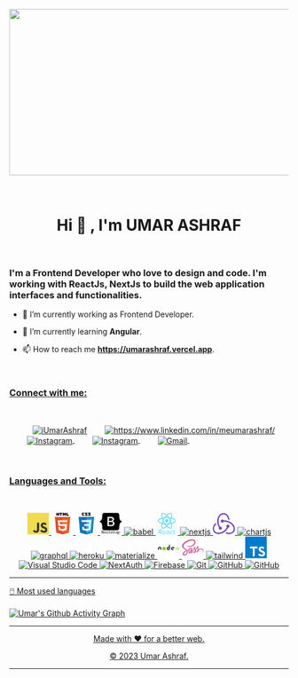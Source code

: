 <p align="center"><img src="https://media.giphy.com/media/dWesBcTLavkZuG35MI/giphy.gif" width="600" height="300"  /></p><br>

<h1 align="center">Hi  👋 , I'm UMAR ASHRAF </h1><br>

<h3 align="left">I'm a Frontend Developer who love to design and code. I'm working with ReactJs, NextJs to build the web application interfaces and functionalities.</h3>

- 🔭 I’m currently working as Frontend Developer.

- 🌱 I’m currently learning **Angular**.
- 📫 How to reach me **https://umarashraf.vercel.app**.

<br><h3 align="left" ><u>Connect with me:</u></h3><br>

<p align="left">
&emsp;&emsp;&emsp;<a href="https://twitter.com/meumarashraf" target="blank"><img align="center" src="https://cdn.jsdelivr.net/npm/simple-icons@v3/icons/twitter.svg" alt="iUmarAshraf" height="30" width="40" /></a>&emsp;&emsp;
<a href="https://www.linkedin.com/in/meumarashraf/" target="blank"><img align="center" src="https://cdn.jsdelivr.net/npm/simple-icons@v3/icons/linkedin.svg" alt="https://www.linkedin.com/in/meumarashraf/" height="30" width="40" /></a>&emsp;&emsp;
<a target="_blank" href="https://www.instagram.com/meumarashraf/">
  <img align="center" alt="Instagram" height="30" width="40" src="https://cdn.jsdelivr.net/npm/simple-icons@v3/icons/instagram.svg" />
</a>&emsp;&emsp;
  <a target="_blank" href="https://linktr.ee/meumarashraf">
  <img align="center" alt="Instagram" height="30" width="40" src="https://cdn.jsdelivr.net/npm/simple-icons@8.9.0/icons/linktree.svg" />
</a>&emsp;&emsp;
<a target="_blank" href="mailto:umarashraf7827@gmail.com">
  <img align="center" alt="Gmail" height="30" width="40"
  src="https://cdn.jsdelivr.net/npm/simple-icons@v3/icons/gmail.svg" /> </a>&emsp;
</p><br>

<h3 align="left"><u>Languages and Tools:<u></h3><br>
<p align="center"> <a href="https://developer.mozilla.org/en-US/docs/Web/JavaScript" target="_blank" rel="noreferrer"> <img src="https://raw.githubusercontent.com/devicons/devicon/master/icons/javascript/javascript-original.svg" alt="javascript" width="40" height="40"/> </a> <a href="https://www.w3.org/html/" target="_blank" rel="noreferrer"> <img src="https://raw.githubusercontent.com/devicons/devicon/master/icons/html5/html5-original-wordmark.svg" alt="html5" width="40" height="40"/> </a> <a href="https://www.w3schools.com/css/" target="_blank" rel="noreferrer"> <img src="https://raw.githubusercontent.com/devicons/devicon/master/icons/css3/css3-original-wordmark.svg" alt="css3" width="40" height="40"/> </a> <a href="https://getbootstrap.com" target="_blank" rel="noreferrer"> <img src="https://raw.githubusercontent.com/devicons/devicon/master/icons/bootstrap/bootstrap-plain-wordmark.svg" alt="bootstrap" width="40" height="40"/> </a> <a href="https://babeljs.io/" target="_blank" rel="noreferrer"> <img src="https://www.vectorlogo.zone/logos/babeljs/babeljs-icon.svg" alt="babel" width="40" height="40"/> </a> <a href="https://reactjs.org/" target="_blank" rel="noreferrer"> <img src="https://raw.githubusercontent.com/devicons/devicon/master/icons/react/react-original-wordmark.svg" alt="react" width="40" height="40"/> </a> <a href="https://nextjs.org/" target="_blank" rel="noreferrer"> <img src="https://cdn.worldvectorlogo.com/logos/nextjs-2.svg" alt="nextjs" width="40" height="40"/> </a> <a href="https://redux.js.org" target="_blank" rel="noreferrer"> <img src="https://raw.githubusercontent.com/devicons/devicon/master/icons/redux/redux-original.svg" alt="redux" width="40" height="40"/> </a> <a href="https://www.chartjs.org" target="_blank" rel="noreferrer"> <img src="https://www.chartjs.org/media/logo-title.svg" alt="chartjs" width="40" height="40"/> </a> <a href="https://graphql.org" target="_blank" rel="noreferrer"> <img src="https://www.vectorlogo.zone/logos/graphql/graphql-icon.svg" alt="graphql" width="40" height="40"/> </a> <a href="https://heroku.com" target="_blank" rel="noreferrer"> <img src="https://www.vectorlogo.zone/logos/heroku/heroku-icon.svg" alt="heroku" width="40" height="40"/> </a> <a href="https://materializecss.com/" target="_blank" rel="noreferrer"> <img src="https://raw.githubusercontent.com/prplx/svg-logos/5585531d45d294869c4eaab4d7cf2e9c167710a9/svg/materialize.svg" alt="materialize" width="40" height="40"/> </a> <a href="https://nodejs.org" target="_blank" rel="noreferrer"> <img src="https://raw.githubusercontent.com/devicons/devicon/master/icons/nodejs/nodejs-original-wordmark.svg" alt="nodejs" width="40" height="40"/> </a> <a href="https://sass-lang.com" target="_blank" rel="noreferrer"> <img src="https://raw.githubusercontent.com/devicons/devicon/master/icons/sass/sass-original.svg" alt="sass" width="40" height="40"/> </a> <a href="https://tailwindcss.com/" target="_blank" rel="noreferrer"> <img src="https://www.vectorlogo.zone/logos/tailwindcss/tailwindcss-icon.svg" alt="tailwind" width="40" height="40"/> </a> <a href="https://www.typescriptlang.org/" target="_blank" rel="noreferrer"> <img src="https://raw.githubusercontent.com/devicons/devicon/master/icons/typescript/typescript-original.svg" alt="typescript" width="40" height="40"/> </a> <img title="Visual Studio Code" width=40px" src="https://cdn.jsdelivr.net/gh/devicons/devicon/icons/vscode/vscode-original.svg" />
<img title="NextAuth" width=40px" src="https://next-auth.js.org/img/logo/logo-sm.png"/>
  <img title="Firebase" width=40px" src="https://i.imgur.com/ySmf4g5.png" />                                    <img title="Git" width=40px" src="https://cdn.jsdelivr.net/gh/devicons/devicon/icons/git/git-original.svg" />
  <img title="GitHub" width=40px" src="https://user-images.githubusercontent.com/3369400/139448065-39a229ba-4b06-434b-bc67-616e2ed80c8f.png#gh-light-mode-only" />
  <img title="GitHub" width=40px" src="https://user-images.githubusercontent.com/3369400/139447912-e0f43f33-6d9f-45f8-be46-2df5bbc91289.png#gh-dark-mode-only" /> <hr>

  <summary>🖱️ Most used languages</summary>
  <br>
  <img src="https://github-readme-stats.vercel.app/api/top-langs?username=UmarAxhraf&show_icons=true&locale=en&layout=compact&theme=dark" alt="Umar's Github Activity Graph" />
<hr>
<p align="center">Made with ❤️ for a better web. </p>
<p align="center"> © 2023 Umar Ashraf.</p> <hr>
